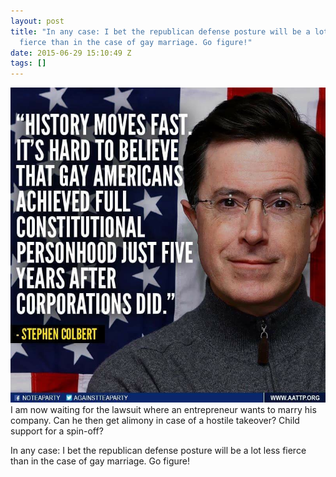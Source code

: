 ```yaml
---
layout: post
title: "In any case: I bet the republican defense posture will be a lot less
  fierce than in the case of gay marriage. Go figure!"
date: 2015-06-29 15:10:49 Z
tags: []
---
```

![](/media/2015/06/122769892089.jpg)
I am now waiting for the lawsuit where an entrepreneur wants to marry his company. Can he then get alimony in case of a hostile takeover? Child support for a spin-off?

In any case: I bet the republican defense posture will be a lot less fierce than in the case of gay marriage. Go figure!
